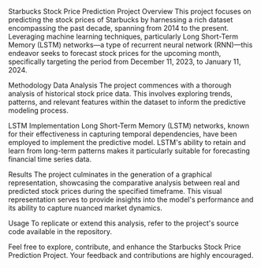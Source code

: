 Starbucks Stock Price Prediction Project
Overview
This project focuses on predicting the stock prices of Starbucks by harnessing a rich dataset encompassing the past decade, spanning from 2014 to the present. Leveraging machine learning techniques, particularly Long Short-Term Memory (LSTM) networks—a type of recurrent neural network (RNN)—this endeavor seeks to forecast stock prices for the upcoming month, specifically targeting the period from December 11, 2023, to January 11, 2024.

Methodology
Data Analysis
The project commences with a thorough analysis of historical stock price data. This involves exploring trends, patterns, and relevant features within the dataset to inform the predictive modeling process.

LSTM Implementation
Long Short-Term Memory (LSTM) networks, known for their effectiveness in capturing temporal dependencies, have been employed to implement the predictive model. LSTM's ability to retain and learn from long-term patterns makes it particularly suitable for forecasting financial time series data.

Results
The project culminates in the generation of a graphical representation, showcasing the comparative analysis between real and predicted stock prices during the specified timeframe. This visual representation serves to provide insights into the model's performance and its ability to capture nuanced market dynamics.

Usage
To replicate or extend this analysis, refer to the project's source code available in the repository. 

Feel free to explore, contribute, and enhance the Starbucks Stock Price Prediction Project. Your feedback and contributions are highly encouraged.

